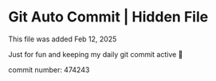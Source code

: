 # Git Auto Commit | Hidden File

This file was added Feb 12, 2025

Just for fun and keeping my daily git commit active 🤪

commit number: 474243
